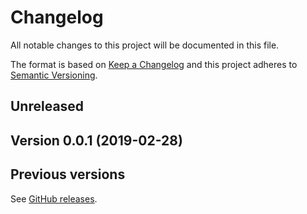 # Changelog

All notable changes to this project will be documented in this file.

The format is based on [Keep a Changelog](http://keepachangelog.com/en/1.0.0/)
and this project adheres to [Semantic Versioning](http://semver.org/spec/v2.0.0.html).

## Unreleased

## Version 0.0.1 (2019-02-28)



## Previous versions

See [GitHub releases](https://github.com/ockhamconsulting/ockham-wallet/releases).
